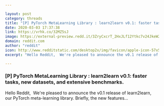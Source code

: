 ```yaml
---

layout: post
category: threads
title: "[P] PyTorch MetaLearning Library : learn2learn v0.1: faster tasks, new datasets, and extensive benchmarks."
date: 2020-03-03 17:37:38
link: https://vrhk.co/32MZ5sJ
image: https://external-preview.redd.it/3ZryCxcrT_2HxJLf12Ytkc7v24JkeW25tjh1gxbdBR4.jpg?width=1200&height=628.272251309&auto=webp&crop=1200:628.272251309,smart&s=4d6726975e823405e43636d6dd2e0eb86da5cff2
domain: reddit.com
author: "reddit"
icon: http://www.redditstatic.com/desktop2x/img/favicon/apple-icon-57x57.png
excerpt: "Hello Reddit, ​ We're pleased to announce the v0.1 release of learn2learn, our PyTorch meta-learning library. Briefly, the new features..."

---
```


### [P] PyTorch MetaLearning Library : learn2learn v0.1: faster tasks, new datasets, and extensive benchmarks.

Hello Reddit, ​ We're pleased to announce the v0.1 release of learn2learn, our PyTorch meta-learning library. Briefly, the new features...
